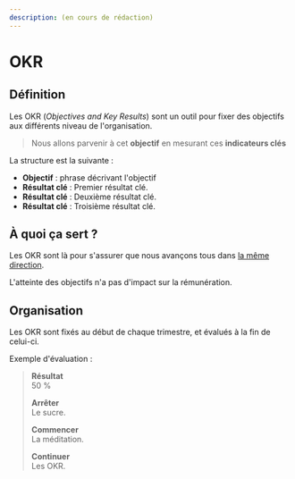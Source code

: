 ```yaml
---
description: (en cours de rédaction)
---
```


# OKR

## Définition

Les OKR \(_Objectives and Key Results_\) sont un outil pour fixer des objectifs aux différents niveau de l'organisation.

> Nous allons parvenir à cet **objectif** en mesurant ces **indicateurs clés**

La structure est la suivante :

* **Objectif** : phrase décrivant l'objectif
* **Résultat clé** : Premier résultat clé.
* **Résultat clé** : Deuxième résultat clé.
* **Résultat clé** : Troisième résultat clé.

## À quoi ça sert ?

Les OKR sont là pour s'assurer que nous avançons tous dans [la même direction](../vision-mission-valeurs.md).

L'atteinte des objectifs n'a pas d'impact sur la rémunération.

## Organisation

Les OKR sont fixés au début de chaque trimestre, et évalués à la fin de celui-ci.

Exemple d'évaluation :

> **Résultat**  
> 50 %
>
> **Arrêter**  
> Le sucre.
>
> **Commencer**  
> La méditation.
>
> **Continuer**   
> Les OKR.



